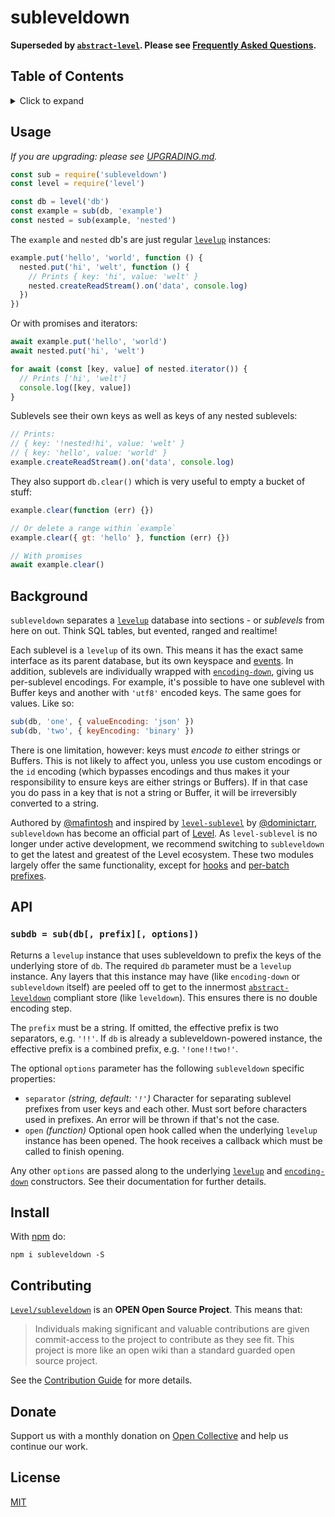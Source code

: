 # subleveldown

**Superseded by [`abstract-level`](https://github.com/Level/abstract-level). Please see [Frequently Asked Questions](https://github.com/Level/community#faq).**

## Table of Contents

<details><summary>Click to expand</summary>

- [Usage](#usage)
- [Background](#background)
- [API](#api)
  - [`subdb = sub(db[, prefix][, options])`](#subdb--subdb-prefix-options)
- [Install](#install)
- [Contributing](#contributing)
- [Donate](#donate)
- [License](#license)

</details>

## Usage

_If you are upgrading: please see [UPGRADING.md](UPGRADING.md)._

```js
const sub = require('subleveldown')
const level = require('level')

const db = level('db')
const example = sub(db, 'example')
const nested = sub(example, 'nested')
```

The `example` and `nested` db's are just regular [`levelup`][levelup] instances:

```js
example.put('hello', 'world', function () {
  nested.put('hi', 'welt', function () {
    // Prints { key: 'hi', value: 'welt' }
    nested.createReadStream().on('data', console.log)
  })
})
```

Or with promises and iterators:

```js
await example.put('hello', 'world')
await nested.put('hi', 'welt')

for await (const [key, value] of nested.iterator()) {
  // Prints ['hi', 'welt']
  console.log([key, value])
}
```

Sublevels see their own keys as well as keys of any nested sublevels:

```js
// Prints:
// { key: '!nested!hi', value: 'welt' }
// { key: 'hello', value: 'world' }
example.createReadStream().on('data', console.log)
```

They also support `db.clear()` which is very useful to empty a bucket of stuff:

```js
example.clear(function (err) {})

// Or delete a range within `example`
example.clear({ gt: 'hello' }, function (err) {})

// With promises
await example.clear()
```

## Background

`subleveldown` separates a [`levelup`][levelup] database into sections - or _sublevels_ from here on out. Think SQL tables, but evented, ranged and realtime!

Each sublevel is a `levelup` of its own. This means it has the exact same interface as its parent database, but its own keyspace and [events](https://github.com/Level/levelup#events). In addition, sublevels are individually wrapped with [`encoding-down`][encoding-down], giving us per-sublevel encodings. For example, it's possible to have one sublevel with Buffer keys and another with `'utf8'` encoded keys. The same goes for values. Like so:

```js
sub(db, 'one', { valueEncoding: 'json' })
sub(db, 'two', { keyEncoding: 'binary' })
```

There is one limitation, however: keys must _encode to_ either strings or Buffers. This is not likely to affect you, unless you use custom encodings or the `id` encoding (which bypasses encodings and thus makes it your responsibility to ensure keys are either strings or Buffers). If in that case you do pass in a key that is not a string or Buffer, it will be irreversibly converted to a string.

Authored by [@mafintosh](https://github.com/mafintosh) and inspired by [`level-sublevel`][level-sublevel] by [@dominictarr](https://github.com/dominictarr), `subleveldown` has become an official part of [Level][level-org]. As `level-sublevel` is no longer under active development, we recommend switching to `subleveldown` to get the latest and greatest of the Level ecosystem. These two modules largely offer the same functionality, except for [hooks](https://github.com/dominictarr/level-sublevel#hooks) and [per-batch prefixes](https://github.com/dominictarr/level-sublevel#batches).

## API

### `subdb = sub(db[, prefix][, options])`

Returns a `levelup` instance that uses subleveldown to prefix the keys of the underlying store of `db`. The required `db` parameter must be a `levelup` instance. Any layers that this instance may have (like `encoding-down` or `subleveldown` itself) are peeled off to get to the innermost [`abstract-leveldown`][abstract-leveldown] compliant store (like `leveldown`). This ensures there is no double encoding step.

The `prefix` must be a string. If omitted, the effective prefix is two separators, e.g. `'!!'`. If `db` is already a subleveldown-powered instance, the effective prefix is a combined prefix, e.g. `'!one!!two!'`.

The optional `options` parameter has the following `subleveldown` specific properties:

- `separator` _(string, default: `'!'`)_ Character for separating sublevel prefixes from user keys and each other. Must sort before characters used in prefixes. An error will be thrown if that's not the case.
- `open` _(function)_ Optional open hook called when the underlying `levelup` instance has been opened. The hook receives a callback which must be called to finish opening.

Any other `options` are passed along to the underlying [`levelup`][levelup] and [`encoding-down`][encoding-down] constructors. See their documentation for further details.

## Install

With [npm](https://npmjs.org) do:

```
npm i subleveldown -S
```

## Contributing

[`Level/subleveldown`](https://github.com/Level/subleveldown) is an **OPEN Open Source Project**. This means that:

> Individuals making significant and valuable contributions are given commit-access to the project to contribute as they see fit. This project is more like an open wiki than a standard guarded open source project.

See the [Contribution Guide](https://github.com/Level/community/blob/master/CONTRIBUTING.md) for more details.

## Donate

Support us with a monthly donation on [Open Collective](https://opencollective.com/level) and help us continue our work.

## License

[MIT](LICENSE)

[level-badge]: https://leveljs.org/img/badge.svg

[levelup]: https://github.com/Level/levelup

[encoding-down]: https://github.com/Level/encoding-down

[abstract-leveldown]: https://github.com/Level/abstract-leveldown

[level-sublevel]: https://github.com/dominictarr/level-sublevel

[level-org]: https://github.com/Level
